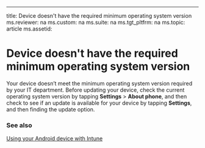 ---
title: Device doesn't have the required minimum operating system version
ms.reviewer: na
ms.custom: na
ms.suite: na
ms.tgt_pltfrm: na
ms.topic: article
ms.assetid:

# Device doesn't have the required minimum operating system version

Your device doesn’t meet the minimum operating system version required by your IT department. Before updating your device, check the current operating system version by tapping **Settings** &gt; **About phone**, and then check to see if an update is available for your device by tapping **Settings**, and then finding the update option.


### See also
[Using your Android device with Intune](using-your-android-device-with-intune.md)